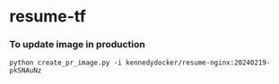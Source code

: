 # resume-tf
### To update image in production
```
python create_pr_image.py -i kennedydocker/resume-nginx:20240219-pkSNAuNz
```
